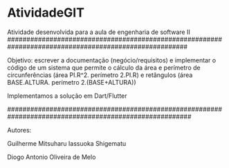 # AtividadeGIT

Atividade desenvolvida para a aula de engenharia de software II
#######################################################################################################

Objetivo: escrever a documentação (negócio/requisitos) e implementar o código de um 
sistema que permite o cálculo da área e perímetro de circunferências (área PI.R^2. perímetro 2.PI.R) 
e retângulos (área BASE.ALTURA. perímetro 2.(BASE+ALTURA))

Implementamos a solução em Dart/Flutter

########################################################################################################

Autores:

Guilherme Mitsuharu Iassuoka Shigematu

Diogo Antonio Oliveira de Melo
